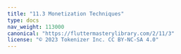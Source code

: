 ```yaml
---
title: "11.3 Monetization Techniques"
type: docs
nav_weight: 113000
canonical: "https://fluttermasterylibrary.com/2/11/3"
license: "© 2023 Tokenizer Inc. CC BY-NC-SA 4.0"
---
```


